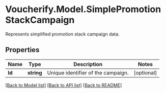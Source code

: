 # Voucherify.Model.SimplePromotionStackCampaign
Represents simplified promotion stack campaign data.

## Properties

Name | Type | Description | Notes
------------ | ------------- | ------------- | -------------
**Id** | **string** | Unique identifier of the campaign. | [optional] 

[[Back to Model list]](../README.md#documentation-for-models) [[Back to API list]](../README.md#documentation-for-api-endpoints) [[Back to README]](../README.md)

